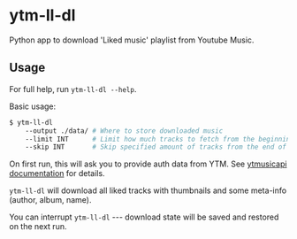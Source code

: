 # ytm-ll-dl

Python app to download 'Liked music' playlist from Youtube Music.

## Usage

For full help, run `ytm-ll-dl --help`.

Basic usage:
```sh
$ ytm-ll-dl
    --output ./data/ # Where to store downloaded music
    --limit INT      # Limit how much tracks to fetch from the beginning of playlist
    --skip INT       # Skip specified amount of tracks from the end of playlist
```

On first run, this will ask you to provide auth data from YTM.
See [ytmusicapi documentation](https://ytmusicapi.readthedocs.io/en/latest/setup.html#copy-authentication-headers)
for details.

`ytm-ll-dl` will download all liked tracks with thumbnails and some meta-info
(author, album, name).

You can interrupt `ytm-ll-dl` --- download state will be saved and restored on the next run.